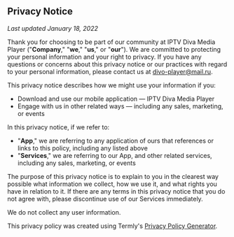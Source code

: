 ## Privacy Notice

_Last updated January 18, 2022_

Thank you for choosing to be part of our community at IPTV Diva Media Player ("**Company**," "**we**," "**us**," or "**our**"). We are committed to protecting your personal information and your right to privacy. If you have any questions or concerns about this privacy notice or our practices with regard to your personal information, please contact us at [divo-player@mail.ru](mailto:divo-player@mail.ru).

This privacy notice describes how we might use your information if you:
- Download and use our mobile application — IPTV Diva Media Player
- Engage with us in other related ways ― including any sales, marketing, or events

In this privacy notice, if we refer to:
- "**App**," we are referring to any application of ours that references or links to this policy, including any listed above
- "**Services**," we are referring to our App, and other related services, including any sales, marketing, or events

The purpose of this privacy notice is to explain to you in the clearest way possible what information we collect, how we use it, and what rights you have in relation to it. If there are any terms in this privacy notice that you do not agree with, please discontinue use of our Services immediately.

We do not collect any user information.

This privacy policy was created using Termly's [Privacy Policy Generator](https://termly.io/products/privacy-policy-generator).
